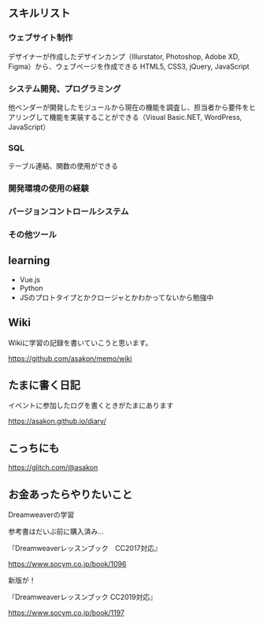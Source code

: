 ## スキルリスト

### ウェブサイト制作

デザイナーが作成したデザインカンプ（Illurstator, Photoshop, Adobe XD, Figma）から、ウェブページを作成できる
HTML5, CSS3, jQuery, JavaScript

### システム開発、プログラミング

他ベンダーが開発したモジュールから現在の機能を調査し、担当者から要件をヒアリングして機能を実装することができる（Visual Basic.NET, WordPress, JavaScript）

### SQL

テーブル連結、関数の使用ができる

### 開発環境の使用の経験



### バージョンコントロールシステム



### その他ツール

## learning
- Vue.js
- Python
- JSのプロトタイプとかクロージャとかわかってないから勉強中


## Wiki

Wikiに学習の記録を書いていこうと思います。

https://github.com/asakon/memo/wiki

## たまに書く日記

イベントに参加したログを書くときがたまにあります

https://asakon.github.io/diary/

## こっちにも

https://glitch.com/@asakon


## お金あったらやりたいこと

Dreamweaverの学習

参考書はだいぶ前に購入済み…

『Dreamweaverレッスンブック　CC2017対応』

https://www.socym.co.jp/book/1096

新版が！

『Dreamweaverレッスンブック CC2019対応』

https://www.socym.co.jp/book/1197
